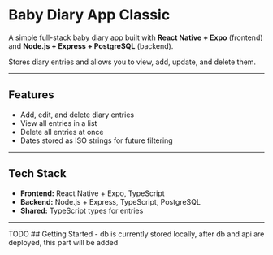 # Baby Diary App Classic

A simple full-stack baby diary app built with **React Native + Expo** (frontend) and **Node.js + Express + PostgreSQL** (backend).  

Stores diary entries and allows you to view, add, update, and delete them.

---

## Features

- Add, edit, and delete diary entries
- View all entries in a list
- Delete all entries at once
- Dates stored as ISO strings for future filtering

---

## Tech Stack

- **Frontend:** React Native + Expo, TypeScript
- **Backend:** Node.js + Express, TypeScript, PostgreSQL
- **Shared:** TypeScript types for entries

---

TODO ## Getting Started - db is currently stored locally, after db and api are deployed, this part will be added